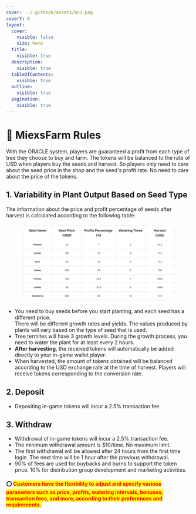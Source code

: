 ```yaml
---
cover: ../.gitbook/assets/bn3.png
coverY: 0
layout:
  cover:
    visible: false
    size: hero
  title:
    visible: true
  description:
    visible: true
  tableOfContents:
    visible: true
  outline:
    visible: true
  pagination:
    visible: true
---
```


# 📜 MiexsFarm Rules

With the ORACLE system, players are guaranteed a profit from each type of tree they choose to buy and farm. The tokens will be balanced to the rate of USD when players buy the seeds and harvest. So players only need to care about the seed price in the shop and the seed's profit rate. No need to care about the price of the tokens.

## **1.** Variability in Plant Output Based on Seed Type

The information about the price and profit percentage of seeds after harvest is calculated according to the following table:

<figure><img src="../.gitbook/assets/Untitled.png" alt=""><figcaption></figcaption></figure>

* You need to buy seeds before you start planting, and each seed has a different price. \
  There will be different growth rates and yields. The values produced by plants will vary based on the type of seed that is used.
* Tree termites will have 3 growth levels. During the growth process, you need to water the plant for at least every 2 hours.
* **After harvesting**, the received tokens will automatically be added directly to your in-game wallet player.
* When harvested, the amount of tokens obtained will be balanced according to the USD exchange rate at the time of harvest. Players will receive tokens corresponding to the conversion rate.

## 2. Deposit

* Depositing in-game tokens will incur a 2.5% transaction fee.

## 3. Withdraw

* Withdrawal of in-game tokens will incur a 2.5% transaction fee.
* The minimum withdrawal amount is $10/time. No maximum limit.
* The first withdrawal will be allowed after 24 hours from the first time login. The next time will be 1 hour after the previous withdrawal.
* 90% of fees are used for buybacks and burns to support the token price. 10% for distribution group development and marketing activities.

#### ⭕ <mark style="color:red;">**Customers have the flexibility to adjust and specify various parameters such as price, profits, watering intervals, bonuses, transaction fees, and more, according to their preferences and requirements.**</mark>&#x20;

